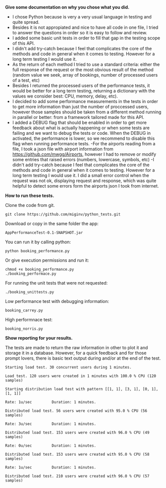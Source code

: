 

**Give some documentation on why you chose what you did.**

- I chose Python because is very a very usual language in testing and quite spread.
- Besides it is not appropiated and nice to have all code in one file, I tried to answer the questions in order so it is easy to follow and review.
- I added some basic unit tests in order to fill that gap in the testing scope of this API.
- I didn&#39;t add try-catch because I feel that complicates the core of the methods and code in general when it comes to testing. However for a long term testing I would use it.
- As the return of each method I tried to use a standard criteria: either the full response of the request or the most obvious result of the method (random value we seek, array of bookings, number of processed users of a test, etc)
- Besides I returned the processed users of the performance tests, it would be better for a long term testing, returning a dictionary with the values we consider best: CPU, memory, delay, etc).
- I decided to add some performance measurements in the tests in order to get more information than just the number of proccessed users, however those samples should be taken from a different method running in parallel or better: from a framework tailored made for this API.
- I added a DEBUG flag that should be enabled in order to get more feedback about what is actually happening or when some tests are failing and we want to debug the tests or code. When the DEBUG in activated, the performance is lower, so we recommend to disable this flag when running performance tests.
-For the airports reading from a file, I took a json file with airport information from https://github.com/mwgg/Airports, however I had to remove or modify some entries that raised errors (numbers, lowercase, symbols, etc)
-I didn't add try-catch because I feel that complicates the core of the methods and code in general when it comes to testing. However for a long term testing I would use it. I did a small error control when the request was not ok, displaying request and response, which was quite helpful to detect some errors form the airports json I took from internet.

**How to run these tests.**

Clone the code from git.
```
git clone https://github.com/miginv/python_tests.git
```

Download or copy in the same folder the app:
```
AppPerformanceTest-0.1-SNAPSHOT.jar
```

You can run it by calling python:
```
python booking_performance.py
```
Or give execution permissions and run it:
```
chmod +x booking_performance.py
./booking_performace.py
```
For running the unit tests that were not requested:
```
./booking_unittests.py
```

Low performance test with debugging information:
```
booking_carrey.py
```
High performnace test:
```
booking_norris.py
```


**Show reporting for your results.**

The tests are made to return the raw information in other to plot it and storage it in a database. However, for a quick feedback and for those prompt lovers, there is basic text output during and/or at the end of the test.
```
Starting load test. 30 concurrent users during 1 minutes.

Load test. 120 users were created in 1 minutes with 100.0 % CPU (120 samples)
```

```
Starting distribution load test with pattern [[1, 1], [3, 1], [0, 1], [1, 1]]

Rate: 1u/sec         Duration: 1 minutes.

Distributed load test. 56 users were created with 95.0 % CPU (56 samples)

Rate: 3u/sec         Duration: 1 minutes.

Distributed load test. 153 users were created with 96.0 % CPU (49 samples)

Rate: 0u/sec         Duration: 1 minutes.

Distributed load test. 153 users were created with 95.0 % CPU (58 samples)

Rate: 1u/sec         Duration: 1 minutes.

Distributed load test. 210 users were created with 96.0 % CPU (57 samples)
```

